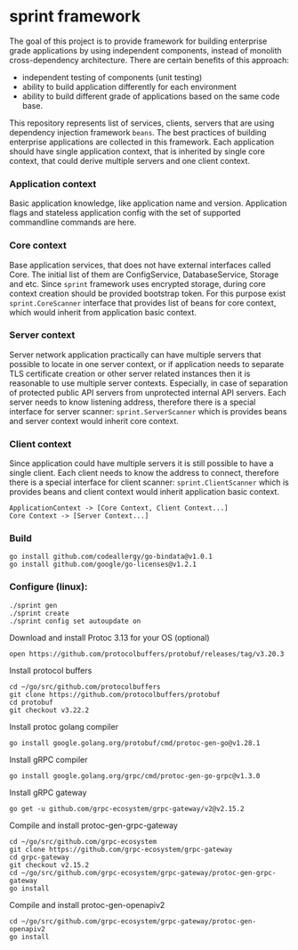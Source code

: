 # sprint framework

The goal of this project is to provide framework for building enterprise grade applications by using independent components, instead of monolith cross-dependency architecture. There are certain benefits of this approach:
* independent testing of components (unit testing)
* ability to build application differently for each environment
* ability to build different grade of applications based on the same code base.

This repository represents list of services, clients, servers that are using dependency injection framework `beans`.
The best practices of building enterprise applications are collected in this framework.
Each application should have single application context, that is inherited by single core context, that could derive
multiple servers and one client context.

### Application context

Basic application knowledge, like application name and version. Application flags and stateless application config with the
set of supported commandline commands are here.

### Core context

Base application services, that does not have external interfaces called Core. The initial list of them are ConfigService,
DatabaseService, Storage and etc. Since `sprint` framework uses encrypted storage, during core context creation should be
provided bootstrap token. For this purpose exist `sprint.CoreScanner` interface that provides list of beans for core context, 
which would inherit from application basic context.

### Server context

Server network application practically can have multiple servers that possible to locate in one server context, or if application
needs to separate TLS certificate creation or other server related instances then it is reasonable to use multiple server contexts.
Especially, in case of separation of protected public API servers from unprotected internal API servers.
Each server needs to know listening address, therefore there is a special interface for server scanner: `sprint.ServerScanner` which is 
provides beans and server context would inherit core context.
 
### Client context
Since application could have multiple servers it is still possible to have a single client. 
Each client needs to know the address to connect, therefore there is a special interface for client scanner: `sprint.ClientScanner` which is 
provides beans and client context would inherit application basic context.

```
ApplicationContext -> [Core Context, Client Context...]
Core Context -> [Server Context...]
```

### Build
```
go install github.com/codeallergy/go-bindata@v1.0.1
go install github.com/google/go-licenses@v1.2.1
```

### Configure (linux):
```
./sprint gen
./sprint create
./sprint config set autoupdate on
```

Download and install Protoc 3.13 for your OS (optional)
```
open https://github.com/protocolbuffers/protobuf/releases/tag/v3.20.3
```

Install protocol buffers
```
cd ~/go/src/github.com/protocolbuffers
git clone https://github.com/protocolbuffers/protobuf
cd protobuf 
git checkout v3.22.2
```

Install protoc golang compiler
```
go install google.golang.org/protobuf/cmd/protoc-gen-go@v1.28.1
```

Install gRPC compiler
```
go install google.golang.org/grpc/cmd/protoc-gen-go-grpc@v1.3.0
```

Install gRPC gateway
```
go get -u github.com/grpc-ecosystem/grpc-gateway/v2@v2.15.2
```

Compile and install protoc-gen-grpc-gateway
```
cd ~/go/src/github.com/grpc-ecosystem
git clone https://github.com/grpc-ecosystem/grpc-gateway
cd grpc-gateway
git checkout v2.15.2
cd ~/go/src/github.com/grpc-ecosystem/grpc-gateway/protoc-gen-grpc-gateway
go install
```

Compile and install protoc-gen-openapiv2
```
cd ~/go/src/github.com/grpc-ecosystem/grpc-gateway/protoc-gen-openapiv2
go install
```

